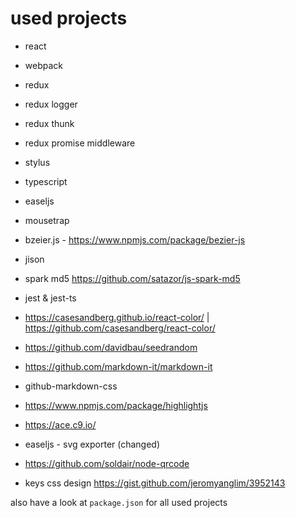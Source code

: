 # used projects

- react
- webpack
- redux
- redux logger
- redux thunk
- redux promise middleware
- stylus
- typescript
- easeljs
- mousetrap
- bzeier.js - https://www.npmjs.com/package/bezier-js
- jison
- spark md5 https://github.com/satazor/js-spark-md5
- jest & jest-ts
- https://casesandberg.github.io/react-color/ | https://github.com/casesandberg/react-color/
- https://github.com/davidbau/seedrandom
- https://github.com/markdown-it/markdown-it
- github-markdown-css
- https://www.npmjs.com/package/highlightjs
- https://ace.c9.io/
- easeljs - svg exporter (changed)
- https://github.com/soldair/node-qrcode

- keys css design https://gist.github.com/jeromyanglim/3952143

also have a look at `package.json` for all used projects
